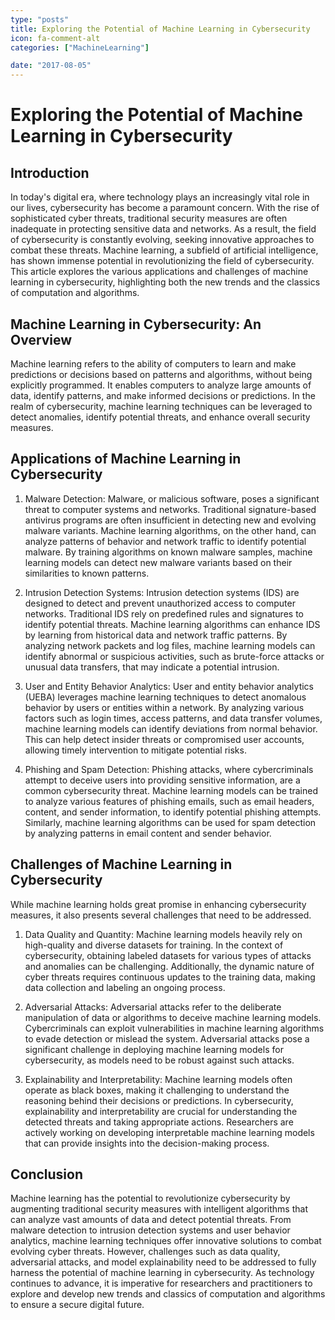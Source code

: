 ```yaml
---
type: "posts"
title: Exploring the Potential of Machine Learning in Cybersecurity
icon: fa-comment-alt
categories: ["MachineLearning"]

date: "2017-08-05"
---
```




# Exploring the Potential of Machine Learning in Cybersecurity

## Introduction

In today's digital era, where technology plays an increasingly vital role in our lives, cybersecurity has become a paramount concern. With the rise of sophisticated cyber threats, traditional security measures are often inadequate in protecting sensitive data and networks. As a result, the field of cybersecurity is constantly evolving, seeking innovative approaches to combat these threats. Machine learning, a subfield of artificial intelligence, has shown immense potential in revolutionizing the field of cybersecurity. This article explores the various applications and challenges of machine learning in cybersecurity, highlighting both the new trends and the classics of computation and algorithms.

## Machine Learning in Cybersecurity: An Overview

Machine learning refers to the ability of computers to learn and make predictions or decisions based on patterns and algorithms, without being explicitly programmed. It enables computers to analyze large amounts of data, identify patterns, and make informed decisions or predictions. In the realm of cybersecurity, machine learning techniques can be leveraged to detect anomalies, identify potential threats, and enhance overall security measures.

## Applications of Machine Learning in Cybersecurity

1. Malware Detection: Malware, or malicious software, poses a significant threat to computer systems and networks. Traditional signature-based antivirus programs are often insufficient in detecting new and evolving malware variants. Machine learning algorithms, on the other hand, can analyze patterns of behavior and network traffic to identify potential malware. By training algorithms on known malware samples, machine learning models can detect new malware variants based on their similarities to known patterns.

2. Intrusion Detection Systems: Intrusion detection systems (IDS) are designed to detect and prevent unauthorized access to computer networks. Traditional IDS rely on predefined rules and signatures to identify potential threats. Machine learning algorithms can enhance IDS by learning from historical data and network traffic patterns. By analyzing network packets and log files, machine learning models can identify abnormal or suspicious activities, such as brute-force attacks or unusual data transfers, that may indicate a potential intrusion.

3. User and Entity Behavior Analytics: User and entity behavior analytics (UEBA) leverages machine learning techniques to detect anomalous behavior by users or entities within a network. By analyzing various factors such as login times, access patterns, and data transfer volumes, machine learning models can identify deviations from normal behavior. This can help detect insider threats or compromised user accounts, allowing timely intervention to mitigate potential risks.

4. Phishing and Spam Detection: Phishing attacks, where cybercriminals attempt to deceive users into providing sensitive information, are a common cybersecurity threat. Machine learning models can be trained to analyze various features of phishing emails, such as email headers, content, and sender information, to identify potential phishing attempts. Similarly, machine learning algorithms can be used for spam detection by analyzing patterns in email content and sender behavior.

## Challenges of Machine Learning in Cybersecurity

While machine learning holds great promise in enhancing cybersecurity measures, it also presents several challenges that need to be addressed.

1. Data Quality and Quantity: Machine learning models heavily rely on high-quality and diverse datasets for training. In the context of cybersecurity, obtaining labeled datasets for various types of attacks and anomalies can be challenging. Additionally, the dynamic nature of cyber threats requires continuous updates to the training data, making data collection and labeling an ongoing process.

2. Adversarial Attacks: Adversarial attacks refer to the deliberate manipulation of data or algorithms to deceive machine learning models. Cybercriminals can exploit vulnerabilities in machine learning algorithms to evade detection or mislead the system. Adversarial attacks pose a significant challenge in deploying machine learning models for cybersecurity, as models need to be robust against such attacks.

3. Explainability and Interpretability: Machine learning models often operate as black boxes, making it challenging to understand the reasoning behind their decisions or predictions. In cybersecurity, explainability and interpretability are crucial for understanding the detected threats and taking appropriate actions. Researchers are actively working on developing interpretable machine learning models that can provide insights into the decision-making process.

## Conclusion

Machine learning has the potential to revolutionize cybersecurity by augmenting traditional security measures with intelligent algorithms that can analyze vast amounts of data and detect potential threats. From malware detection to intrusion detection systems and user behavior analytics, machine learning techniques offer innovative solutions to combat evolving cyber threats. However, challenges such as data quality, adversarial attacks, and model explainability need to be addressed to fully harness the potential of machine learning in cybersecurity. As technology continues to advance, it is imperative for researchers and practitioners to explore and develop new trends and classics of computation and algorithms to ensure a secure digital future.
